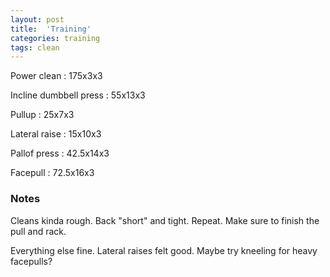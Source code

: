 ```yaml
---
layout: post
title:  'Training'
categories: training
tags: clean
---
```


Power clean : 175x3x3

Incline dumbbell press : 55x13x3

Pullup  :  25x7x3

Lateral raise : 15x10x3

Pallof press  : 42.5x14x3

Facepull  : 72.5x16x3

### Notes

Cleans kinda rough. Back "short" and tight. Repeat. Make sure to finish the pull and rack.

Everything else fine. Lateral raises felt good. Maybe try kneeling for heavy facepulls?
